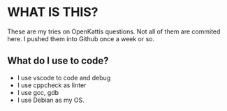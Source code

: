 # WHAT IS THIS?
These are my tries on OpenKattis questions. Not all of them are commited here. I pushed them into Github once a week or so.

## What do I use to code?
* I use vscode to code and debug
* I use cppcheck as linter
* I use gcc, gdb
* I use Debian as my OS.